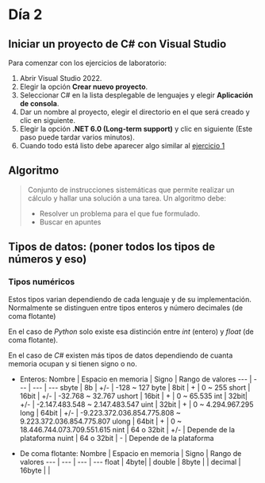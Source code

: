 # Día 2

## Iniciar un proyecto de C\# con Visual Studio

Para comenzar con los ejercicios de laboratorio:

1. Abrir Visual Studio 2022.
2. Elegir la opción <strong>Crear nuevo proyecto</strong>.
3. Seleccionar C# en la lista desplegable de lenguajes y elegir <strong>Aplicación de consola</strong>.
4. Dar un nombre al proyecto, elegir el directorio en el que será creado y clic en siguiente.
5. Elegir la opción <strong>.NET 6.0 (Long-term support)</strong> y clic en siguiente (Este paso puede tardar varios minutos).
6. Cuando todo está listo debe aparecer algo similar al [ejercicio 1](#ejercicio-1)

## **Algoritmo**

> Conjunto de instrucciones sistemáticas que permite realizar un cálculo y hallar una solución a una tarea.
>Un algoritmo debe:
>
> * Resolver un problema para el que fue formulado.
> * Buscar en apuntes

## Tipos de datos: (poner todos los tipos de números y eso)

### Tipos numéricos

Estos tipos varian dependiendo de cada lenguaje y de su implementación. Normalmente se distinguen entre tipos enteros y número decimales (de coma flotante)

En el caso de *Python* solo existe esa distinción entre *int* (entero) y *float* (de coma flotante).

En el caso de *C#* existen más tipos de datos dependiendo de cuanta memoria ocupan y si tienen signo o no.

* Enteros:
  Nombre | Espacio en memoria | Signo | Rango de valores
  --- | --- | --- | ---
  sbyte | 8b | +/- | -128 ~ 127
  byte | 8bit | + | 0 ~ 255
  short |  16bit | +/- | -32.768 ~ 32.767
  ushort | 16bit | + | 0 ~ 65.535
  int | 32bit| +/- | -2.147.483.548 ~ 2.147.483.547
  uint | 32bit | + | 0 ~ 4.294.967.295
  long | 64bit | +/- | -9.223.372.036.854.775.808 ~ 9.223.372.036.854.775.807
  ulong | 64bit | + | 0 ~ 18.446.744.073.709.551.615
  nint | 64 o 32bit | +/- | Depende de la plataforma
  nuint | 64 o 32bit | - | Depende de la plataforma

* De coma flotante:
  Nombre | Espacio en memoria | Signo | Rango de valores
  --- | --- | --- | ---
  float | 4byte| |
  double | 8byte | |
  decimal | 16byte | |
  